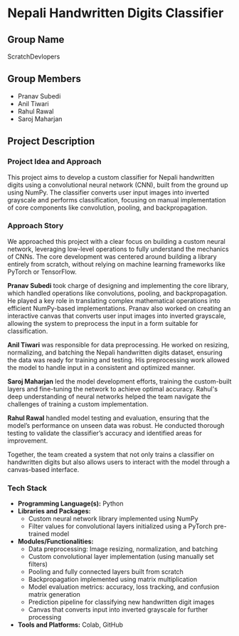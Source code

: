 # Nepali Handwritten Digits Classifier

## Group Name
ScratchDevlopers

## Group Members
- Pranav Subedi
- Anil Tiwari
- Rahul Rawal
- Saroj Maharjan

## Project Description

### Project Idea and Approach
This project aims to develop a custom classifier for Nepali handwritten digits using a convolutional neural network (CNN), built from the ground up using NumPy. The classifier converts user input images into inverted grayscale and performs classification, focusing on manual implementation of core components like convolution, pooling, and backpropagation.

### Approach Story
We approached this project with a clear focus on building a custom neural network, leveraging low-level operations to fully understand the mechanics of CNNs. The core development was centered around building a library entirely from scratch, without relying on machine learning frameworks like PyTorch or TensorFlow.

**Pranav Subedi** took charge of designing and implementing the core library, which handled operations like convolutions, pooling, and backpropagation. He played a key role in translating complex mathematical operations into efficient NumPy-based implementations. Pranav also worked on creating an interactive canvas that converts user input images into inverted grayscale, allowing the system to preprocess the input in a form suitable for classification.

**Anil Tiwari** was responsible for data preprocessing. He worked on resizing, normalizing, and batching the Nepali handwritten digits dataset, ensuring the data was ready for training and testing. His preprocessing work allowed the model to handle input in a consistent and optimized manner.

**Saroj Maharjan** led the model development efforts, training the custom-built layers and fine-tuning the network to achieve optimal accuracy. Rahul's deep understanding of neural networks helped the team navigate the challenges of training a custom implementation.

**Rahul Rawal** handled model testing and evaluation, ensuring that the model’s performance on unseen data was robust. He conducted thorough testing to validate the classifier’s accuracy and identified areas for improvement.

Together, the team created a system that not only trains a classifier on handwritten digits but also allows users to interact with the model through a canvas-based interface.

### Tech Stack
- **Programming Language(s):** Python
- **Libraries and Packages:**
  - Custom neural network library implemented using NumPy
  - Filter values for convolutional layers initialized using a PyTorch pre-trained model
- **Modules/Functionalities:**
  - Data preprocessing: Image resizing, normalization, and batching
  - Custom convolutional layer implementation (using manually set filters)
  - Pooling and fully connected layers built from scratch
  - Backpropagation implemented using matrix multiplication
  - Model evaluation metrics: accuracy, loss tracking, and confusion matrix generation
  - Prediction pipeline for classifying new handwritten digit images
  - Canvas that converts input into inverted grayscale for further processing
- **Tools and Platforms:** Colab, GitHub


